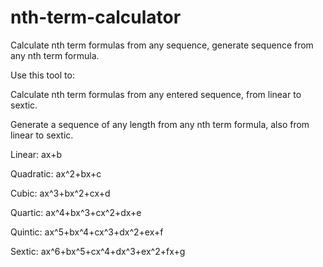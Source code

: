 # nth-term-calculator
Calculate nth term formulas from any sequence, generate sequence from any nth term formula.

Use this tool to:

  Calculate nth term formulas from any entered sequence, from linear to sextic.
  
  Generate a sequence of any length from any nth term formula, also from linear to sextic.
  
  
Linear:    ax+b

Quadratic: ax^2+bx+c

Cubic:     ax^3+bx^2+cx+d

Quartic:   ax^4+bx^3+cx^2+dx+e

Quintic:   ax^5+bx^4+cx^3+dx^2+ex+f

Sextic:    ax^6+bx^5+cx^4+dx^3+ex^2+fx+g

